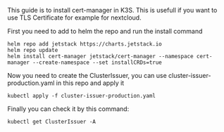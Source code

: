This guide is to install cert-manager in K3S. This is usefull if you want to use TLS Certificate for example for nextcloud.

First you need to add to helm the repo and run the install command
```
helm repo add jetstack https://charts.jetstack.io
helm repo update
helm install cert-manager jetstack/cert-manager --namespace cert-manager --create-namespace --set installCRDs=true 
```

Now you need to create the ClusterIssuer, you can use cluster-issuer-production.yaml in this repo and apply it

```
kubectl apply -f cluster-issuer-production.yaml
```

Finally you can check it by this command:
```
kubectl get ClusterIssuer -A
```
